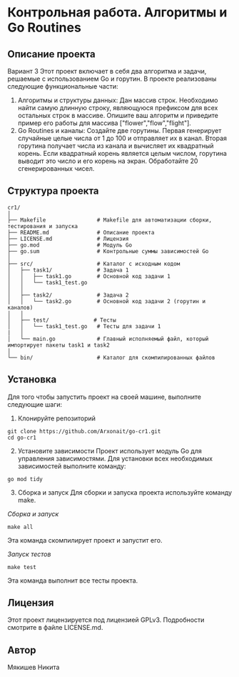 # Контрольная работа. Алгоритмы и Go Routines

## Описание проекта
Вариант 3
Этот проект включает в себя два алгоритма и задачи, решаемые с использованием Go и горутин. В проекте реализованы следующие функциональные части:

1. Алгоритмы и структуры данных: Дан массив строк. Необходимо найти самую длинную строку, являющуюся префиксом для всех остальных строк в массиве. Опишите ваш алгоритм и приведите пример его работы для массива ["flower","flow","flight"].
2. Go Routines и каналы: Создайте две горутины. Первая генерирует случайные целые числа от 1 до 100 и отправляет их в канал. Вторая горутина получает числа из канала и вычисляет их квадратный корень. Если квадратный корень является целым числом, горутина выводит это число и его корень на экран. Обработайте 20 сгенерированных чисел.

## Структура проекта
```
cr1/
│
├── Makefile                # Makefile для автоматизации сборки, тестирования и запуска
├── README.md               # Описание проекта
├── LICENSE.md              # Лицензия
├── go.mod                  # Модуль Go
├── go.sum                  # Контрольные суммы зависимостей Go
│
├── src/                    # Каталог с исходным кодом
│   ├── task1/              # Задача 1
│   │   ├── task1.go        # Основной код задачи 1
│   │   └── task1_test.go   
│   │
│   ├── task2/              # Задача 2
│   │   └── task2.go        # Основной код задачи 2 (горутин и каналов)
│   │
│   ├── test/              # Тесты
│   │   └── task1_test.go   # Тесты для задачи 1
|   │
│   └── main.go             # Главный исполняемый файл, который импортирует пакеты task1 и task2
│
└── bin/                    # Каталог для скомпилированных файлов
```

## Установка
Для того чтобы запустить проект на своей машине, выполните следующие шаги:

1. Клонируйте репозиторий
```
git clone https://github.com/Arxonait/go-cr1.git
cd go-cr1
```

2. Установите зависимости
Проект использует модуль Go для управления зависимостями. Для установки всех необходимых зависимостей выполните команду:
```
go mod tidy
```

3. Сборка и запуск
Для сборки и запуска проекта используйте команду make.

*Сборка и запуск*
```
make all
```
Эта команда скомпилирует проект и запустит его.

*Запуск тестов*
```
make test
```
Эта команда выполнит все тесты проекта.

## Лицензия
Этот проект лицензируется под лицензией GPLv3. Подробности смотрите в файле LICENSE.md.

## Автор
Мякишев Никита